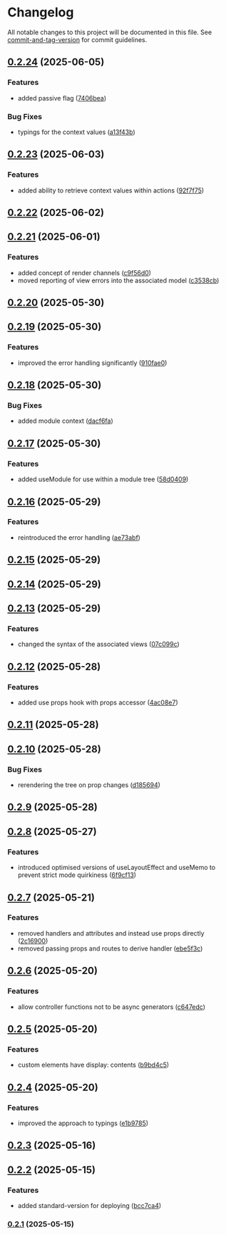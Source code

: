 # Changelog

All notable changes to this project will be documented in this file. See [commit-and-tag-version](https://github.com/absolute-version/commit-and-tag-version) for commit guidelines.

## [0.2.24](https://github.com/Wildhoney/Marea/compare/v0.2.23...v0.2.24) (2025-06-05)


### Features

* added passive flag ([7406bea](https://github.com/Wildhoney/Marea/commit/7406bea5ef4359cc163dce8e4fa22942b0ae4d52))


### Bug Fixes

* typings for the context values ([a13f43b](https://github.com/Wildhoney/Marea/commit/a13f43b5fc2c102535507783f71703f414f54019))

## [0.2.23](https://github.com/Wildhoney/Marea/compare/v0.2.22...v0.2.23) (2025-06-03)

### Features

- added ability to retrieve context values within actions ([92f7f75](https://github.com/Wildhoney/Marea/commit/92f7f75ffcb13b4ef2058f85ef769d37d4025478))

## [0.2.22](https://github.com/Wildhoney/Marea/compare/v0.2.21...v0.2.22) (2025-06-02)

## [0.2.21](https://github.com/Wildhoney/Marea/compare/v0.2.20...v0.2.21) (2025-06-01)

### Features

- added concept of render channels ([c9f56d0](https://github.com/Wildhoney/Marea/commit/c9f56d01b86d14d9256c26f0661b8c326226b871))
- moved reporting of view errors into the associated model ([c3538cb](https://github.com/Wildhoney/Marea/commit/c3538cbea081a154d3f45cdec74d0455f377f3b4))

## [0.2.20](https://github.com/Wildhoney/Marea/compare/v0.2.19...v0.2.20) (2025-05-30)

## [0.2.19](https://github.com/Wildhoney/Marea/compare/v0.2.18...v0.2.19) (2025-05-30)

### Features

- improved the error handling significantly ([910fae0](https://github.com/Wildhoney/Marea/commit/910fae069772ebb763f2eea1bb793b3ba3c685e7))

## [0.2.18](https://github.com/Wildhoney/Marea/compare/v0.2.17...v0.2.18) (2025-05-30)

### Bug Fixes

- added module context ([dacf6fa](https://github.com/Wildhoney/Marea/commit/dacf6fa13d09e332a8e441dddc2696e98c0f8ddb))

## [0.2.17](https://github.com/Wildhoney/Marea/compare/v0.2.16...v0.2.17) (2025-05-30)

### Features

- added useModule for use within a module tree ([58d0409](https://github.com/Wildhoney/Marea/commit/58d0409172551952f945d1f6f1260103090cc311))

## [0.2.16](https://github.com/Wildhoney/Marea/compare/v0.2.15...v0.2.16) (2025-05-29)

### Features

- reintroduced the error handling ([ae73abf](https://github.com/Wildhoney/Marea/commit/ae73abf744928a8184c3f695f0af174b54ce5142))

## [0.2.15](https://github.com/Wildhoney/Marea/compare/v0.2.14...v0.2.15) (2025-05-29)

## [0.2.14](https://github.com/Wildhoney/Marea/compare/v0.2.13...v0.2.14) (2025-05-29)

## [0.2.13](https://github.com/Wildhoney/Marea/compare/v0.2.12...v0.2.13) (2025-05-29)

### Features

- changed the syntax of the associated views ([07c099c](https://github.com/Wildhoney/Marea/commit/07c099c8840f5c6e109bb6e8ec2eac8b2e0c437d))

## [0.2.12](https://github.com/Wildhoney/Marea/compare/v0.2.11...v0.2.12) (2025-05-28)

### Features

- added use props hook with props accessor ([4ac08e7](https://github.com/Wildhoney/Marea/commit/4ac08e7d57b2f40127031491c915d6dc2427454d))

## [0.2.11](https://github.com/Wildhoney/Marea/compare/v0.2.10...v0.2.11) (2025-05-28)

## [0.2.10](https://github.com/Wildhoney/Marea/compare/v0.2.9...v0.2.10) (2025-05-28)

### Bug Fixes

- rerendering the tree on prop changes ([d185694](https://github.com/Wildhoney/Marea/commit/d1856945b61d235eaf6a804692faac2f46f74d6e))

## [0.2.9](https://github.com/Wildhoney/Marea/compare/v0.2.8...v0.2.9) (2025-05-28)

## [0.2.8](https://github.com/Wildhoney/Marea/compare/v0.2.7...v0.2.8) (2025-05-27)

### Features

- introduced optimised versions of useLayoutEffect and useMemo to prevent strict mode quirkiness ([6f9cf13](https://github.com/Wildhoney/Marea/commit/6f9cf138f9c857681ae3e37296a407ae622c2851))

## [0.2.7](https://github.com/Wildhoney/Marea/compare/v0.2.6...v0.2.7) (2025-05-21)

### Features

- removed handlers and attributes and instead use props directly ([2c16900](https://github.com/Wildhoney/Marea/commit/2c1690081b3e06437851e6bad4671899da2ca8e6))
- removed passing props and routes to derive handler ([ebe5f3c](https://github.com/Wildhoney/Marea/commit/ebe5f3c1c9f0901c0a98444346de6aeb087fbce4))

## [0.2.6](https://github.com/Wildhoney/Marea/compare/v0.2.5...v0.2.6) (2025-05-20)

### Features

- allow controller functions not to be async generators ([c647edc](https://github.com/Wildhoney/Marea/commit/c647edc92f0bb8be1a8ecf753079e6d4a7e6c454))

## [0.2.5](https://github.com/Wildhoney/Marea/compare/v0.2.4...v0.2.5) (2025-05-20)

### Features

- custom elements have display: contents ([b9bd4c5](https://github.com/Wildhoney/Marea/commit/b9bd4c58329efbeb0bff2b565bef12ea16d803e8))

## [0.2.4](https://github.com/Wildhoney/Marea/compare/v0.2.3...v0.2.4) (2025-05-20)

### Features

- improved the approach to typings ([e1b9785](https://github.com/Wildhoney/Marea/commit/e1b978549503917ce994893562d9afd6c4d66955))

## [0.2.3](https://github.com/Wildhoney/Marea/compare/v0.2.2...v0.2.3) (2025-05-16)

## [0.2.2](https://github.com/Wildhoney/Marea/compare/v0.2.1...v0.2.2) (2025-05-15)

### Features

- added standard-version for deploying ([bcc7ca4](https://github.com/Wildhoney/Marea/commit/bcc7ca42e59fee8c6bb520fc8a0fc3913c76336e))

### [0.2.1](https://github.com/Wildhoney/Marea/compare/v0.2.0...v0.2.1) (2025-05-15)
